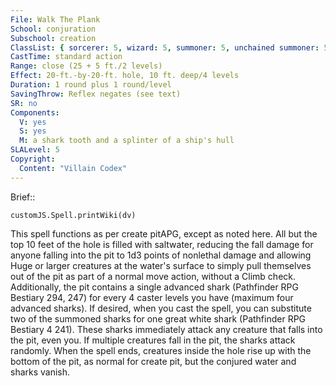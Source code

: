 ```yaml
---
File: Walk The Plank
School: conjuration
Subschool: creation
ClassList: { sorcerer: 5, wizard: 5, summoner: 5, unchained summoner: 5 }
CastTime: standard action
Range: close (25 + 5 ft./2 levels)
Effect: 20-ft.-by-20-ft. hole, 10 ft. deep/4 levels
Duration: 1 round plus 1 round/level
SavingThrow: Reflex negates (see text)
SR: no
Components:
  V: yes
  S: yes
  M: a shark tooth and a splinter of a ship's hull
SLALevel: 5
Copyright:
  Content: "Villain Codex"
---
```

Brief:: 

```dataviewjs
customJS.Spell.printWiki(dv)
```

This spell functions as per create pitAPG, except as noted here. All but the top 10 feet of the hole is filled with saltwater, reducing the fall damage for anyone falling into the pit to 1d3 points of nonlethal damage and allowing Huge or larger creatures at the water's surface to simply pull themselves out of the pit as part of a normal move action, without a Climb check. Additionally, the pit contains a single advanced shark (Pathfinder RPG Bestiary 294, 247) for every 4 caster levels you have (maximum four advanced sharks). If desired, when you cast the spell, you can substitute two of the summoned sharks for one great white shark (Pathfinder RPG Bestiary 4 241). These sharks immediately attack any creature that falls into the pit, even you. If multiple creatures fall in the pit, the sharks attack randomly. When the spell ends, creatures inside the hole rise up with the bottom of the pit, as normal for create pit, but the conjured water and sharks vanish.
